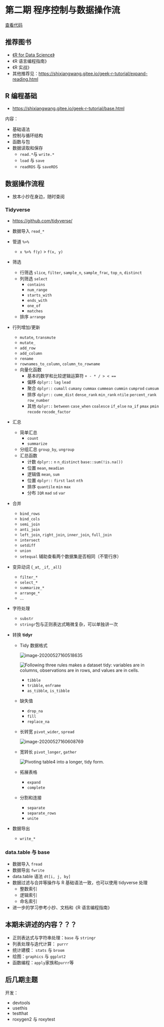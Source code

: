 # 第二期 程序控制与数据操作流

[查看代码](main.R)

## 推荐图书

- [《R for Data Science》](http://r4ds.had.co.nz/)
- 《R 语言编程指南》
- 《R 实战》
- 其他推荐见：https://shixiangwang.gitee.io/geek-r-tutorial/expand-reading.html

## R 编程基础

- https://shixiangwang.gitee.io/geek-r-tutorial/base.html

内容：

- 基础语法
- 控制与循环结构
- 函数与包
- 数据读取和保存
    - `read.*`与 `write.*`
    - `load` 与 `save`
    - `readRDS` 与 `saveRDS`

## 数据操作流程

- 放本小抄在身边，随时查阅

### Tidyverse

- https://github.com/tidyverse/

- 数据导入 `read_*`

- 管道 `%>%`

    - `x %>% f(y)` > `f(x, y)`

- 筛选

    - 行筛选 `slice`, `filter`, `sample_n`, `sample_frac`, `top_n`, `distinct`
    - 列筛选 `select`
        - `contains`
        - `num_range`
        - `starts_with`
        - `ends_with`
        - `one_of`
        - `matches`
    - 排序 `arrange`

- 行列增加/更新

    - `mutate`, `transmute`
    - `mutate_`
    - `add_row`
    - `add_column`
    - `rename`
    - `rownames_to_column`, `column_to_rowname`           
    - 向量化函数
        - 基本的数学和比较逻辑运算符 `+ - * / > < ==`
        - 偏移 `dplyr::` `lag` `lead`
        - 聚合 `dplyr::` `cumall` `cumany` `cummax` `cummean` `cummin` `cumprod` `cumsum`
        - 排序 `dplyr::` `cume_dist` `dense_rank` `min_rank` `ntile` `percent_rank` `row_number`
        - 其他 `dplyr::` `between` `case_when` `coalesce` `if_else` `na_if` `pmax` `pmin` `recode` `recode_factor`               

- 汇总

    - 简单汇总 
        - `count`                                                                                                                                                                         
        - `summarize`
    - 分组汇总 `group_by`, `ungroup`
    - 汇总函数
        - 计数 `dplyr::` `n` `n_distinct` `base::sum(!is.na())`
        - 位置 `mean`, `meadian`
        - 逻辑值 `mean`, `sum`
        - 位置 `dplyr::` `first` `last` `nth`
        - 排序 `quantile` `min` `max`
        - 分布 `IQR` `mad` `sd` `var`

    

- 合并

    - `bind_rows`
    - `bind_cols`
    - `semi_join`
    - `anti_join`
    - `left_join`, `right_join`, `inner_join`, `full_join`
    - `intersect`
    - `setdiff`
    - `union` 
    - `setequal` 辅助查看两个数据集是否相同（不管行序）

- 变异动词 (`_at`, `_if`, `_all`) 

    - `filter_*`
    - `select_*`
    - `summarize_*`
    - `arrange_*`
    - ...

- 字符处理

    - `substr`
    - `stringr`包与正则表达式略微复杂，可以单独讲一次

- 转换 **tidyr**
    - Tidy 数据格式 

        

        ![image-20200527160518635](%E7%AC%AC%E4%BA%8C%E6%9C%9F.assets/image-20200527160518635.png)

        ![Following three rules makes a dataset tidy: variables are in columns, observations are in rows, and values are in cells.](%E7%AC%AC%E4%BA%8C%E6%9C%9F.assets/tidy-1.png)

        - `tibble`
        - `tribble`, `enframe`
        - `as_tibble`, `is_tibble`

    - 缺失值
        - `drop_na`
        - `fill`
        - `replace_na`
        
    - 长转宽 `pivot_wider`, `spread`

        ![image-20200527160608769](%E7%AC%AC%E4%BA%8C%E6%9C%9F.assets/image-20200527160608769.png)

    - 宽转长 `pivot_longer`, `gather`

        ![Pivoting `table4` into a longer, tidy form.](%E7%AC%AC%E4%BA%8C%E6%9C%9F.assets/tidy-9.png)

    - 拓展表格
        - `expand`
        - `complete`
        
    - 分割和连接
        - `separate`
        - `separate_rows`
        - `unite`

- 数据导出

    - `write_*`


### data.table 与 base

- 数据导入 `fread`
- 数据导出 `fwrite`
- data.table 语法 `dt[i, j, by]`
- 数据过滤与合并等操作与 R 基础语法一致，也可以使用 tidyverse 处理
    - 整数索引
    - 逻辑索引
    - 命名索引
- 进一步的学习参考小抄、文档和《R 语言编程指南》





## 本期未讲述的内容？？？

- 正则表达式与字符串处理：`base` 与 `stringr`
- 列表处理与迭代计算： `purrr`
- 统计建模： `stats` 与 `broom`
- 绘图：`graphics` 与 `ggplot2`
- 函数编程：`apply`家族和`purrr`等



## 后几期主题

开发：

-   devtools
-   usethis
-   testthat
-   roxygen2 与 roxytest
